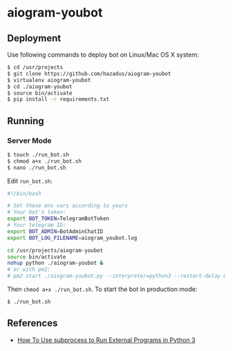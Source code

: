 # aiogram-youbot

## Deployment
Use following commands to deploy bot on Linux/Mac OS X system:
```bash
$ cd /usr/projects
$ git clone https://github.com/hazadus/aiogram-youbot
$ virtualenv aiogram-youbot
$ cd ./aiogram-youbot
$ source bin/activate
$ pip install -r requirements.txt
```


## Running
### Server Mode
```bash
$ touch ./run_bot.sh
$ chmod a+x ./run_bot.sh
$ nano ./run_bot.sh
```
Edit `run_bot.sh`:
```bash
#!/bin/bash

# Set these env vars according to yours
# Your bot's token:
export BOT_TOKEN=TelegramBotToken
# Your telegram ID:
export BOT_ADMIN=BotAdminChatID
export BOT_LOG_FILENAME=aiogram_youbot.log

cd /usr/projects/aiogram-youbot
source bin/activate
nohup python ./aiogram-youbot &
# or with pm2:
# pm2 start ./aiogram-youbot.py --interpreter=python3 --restart-delay 6000
```
Then `chmod a+x ./run_bot.sh`.
To start the bot in production mode:
```bash
$ ./run_bot.sh
```

## References
- [How To Use subprocess to Run External Programs in Python 3](https://www.digitalocean.com/community/tutorials/how-to-use-subprocess-to-run-external-programs-in-python-3)